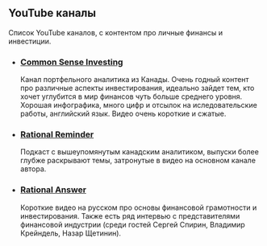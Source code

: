 ## YouTube каналы
Список YouTube каналов, с контентом про личные финансы и инвестиции.

- ### [Common Sense Investing](https://www.youtube.com/channel/UCDXTQ8nWmx_EhZ2v-kp7QxA)
  Канал портфельного аналитика из Канады. Очень годный контент про различные аспекты инвестирования, идеально зайдет тем, кто хочет углубится в мир финансов чуть больше среднего уровня. Хорошая инфографика, много цифр и отсылок на иследовательские работы, английский язык. Видео очень короткие и сжатые.

- ### [Rational Reminder](https://www.youtube.com/channel/UCOErWFfNOQzXsgE7f5S_ULw)
  Подкаст с вышеупомянутым канадским аналитиком, выпуски более глубже раскрывают темы, затронутые в видео на основном канале автора.

- ### [Rational Answer](https://www.youtube.com/channel/UCI_10IRftFes3lxlTVEjTzg)
  Короткие видео на русском про основы финансовой грамотности и инвестирования. Также есть ряд интервью с представителями финансовой индустрии (среди гостей Сергей Спирин, Владимир Крейндель, Назар Щетинин).